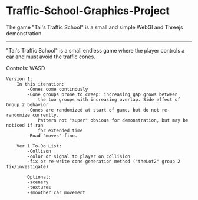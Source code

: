 # Traffic-School-Graphics-Project
The game "Tai's Traffic School" is a small and simple WebGl and Threejs demonstration.
________________________________________________________________
"Tai's Traffic School" is a small endless game where the player controls
a car and must avoid the traffic cones.

Controls: WASD

    Version 1:
        In this iteration:
            -Cones come continously
            -Cone groups prone to creep: increasing gap grows between
                the two groups with increasing overlap. Side effect of Group 2 behavior
            -Cones are randomized at start of game, but do not re-randomize currently.
                Pattern not "super" obvious for demonstration, but may be noticed if ran
                for extended time.
            -Road "moves" fine.

        Ver 1 To-Do List:
            -Collison
            -color or signal to player on collision
            -fix or re-write cone generation method ("theLot2" group 2 fix/investigate)

            Optional:
            -scenery
            -textures
            -smoother car movement

        


